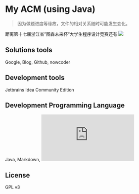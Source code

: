 # My ACM (using Java)

> 因为做题进度等缘故，文件的相对关系随时可能发生变化。

距离第十七届浙江省”图森未来杯“大学生程序设计竞赛还有
![](https://api.solstice23.top/countdown/?date=1602864000&type=1&textType=1&font=2&fontSize=20&color=ff&left=&right=&spacing=0)

## Solutions tools

Google, Blog, Github, nowcoder

## Development tools

Jetbrains Idea Community Edition

## Development Programming Language

Java, Markdown, ![](https://latex.codecogs.com/gif.latex?%5CLaTeX)

## License

GPL v3
